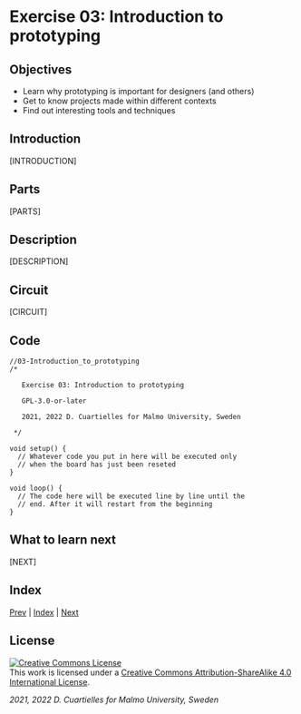 # Exercise 03: Introduction to prototyping

## Objectives

* Learn why prototyping is important for designers (and others)
* Get to know projects made within different contexts
* Find out interesting tools and techniques


## Introduction

[INTRODUCTION]

## Parts

[PARTS]





## Description

[DESCRIPTION]

## Circuit

[CIRCUIT]

## Code

```c_cpp
//03-Introduction_to_prototyping
/*

   Exercise 03: Introduction to prototyping

   GPL-3.0-or-later

   2021, 2022 D. Cuartielles for Malmo University, Sweden

 */

void setup() {
  // Whatever code you put in here will be executed only 
  // when the board has just been reseted
}

void loop() {
  // The code here will be executed line by line until the 
  // end. After it will restart from the beginning
}
```

## What to learn next

[NEXT]

## Index

[Prev](../02-Communication/02-Communication.md) |  [Index](../course_index.md) |  [Next](../04-Breadboard/04-Breadboard.md)

## License

<a rel="license" href="http://creativecommons.org/licenses/by-sa/4.0/"><img alt="Creative Commons License" style="border-width:0" src="https://i.creativecommons.org/l/by-sa/4.0/80x15.png" /></a><br />This work is licensed under a <a rel="license" href="http://creativecommons.org/licenses/by-sa/4.0/">Creative Commons Attribution-ShareAlike 4.0 International License</a>.

*2021, 2022 D. Cuartielles for Malmo University, Sweden*
